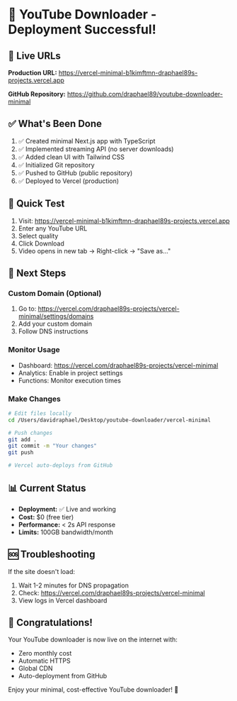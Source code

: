 # 🎉 YouTube Downloader - Deployment Successful!

## 🚀 Live URLs

**Production URL:** https://vercel-minimal-b1kimftmn-draphael89s-projects.vercel.app

**GitHub Repository:** https://github.com/draphael89/youtube-downloader-minimal

## ✅ What's Been Done

1. ✅ Created minimal Next.js app with TypeScript
2. ✅ Implemented streaming API (no server downloads)
3. ✅ Added clean UI with Tailwind CSS
4. ✅ Initialized Git repository
5. ✅ Pushed to GitHub (public repository)
6. ✅ Deployed to Vercel (production)

## 🎯 Quick Test

1. Visit: https://vercel-minimal-b1kimftmn-draphael89s-projects.vercel.app
2. Enter any YouTube URL
3. Select quality
4. Click Download
5. Video opens in new tab → Right-click → "Save as..."

## 🔧 Next Steps

### Custom Domain (Optional)
1. Go to: https://vercel.com/draphael89s-projects/vercel-minimal/settings/domains
2. Add your custom domain
3. Follow DNS instructions

### Monitor Usage
- Dashboard: https://vercel.com/draphael89s-projects/vercel-minimal
- Analytics: Enable in project settings
- Functions: Monitor execution times

### Make Changes
```bash
# Edit files locally
cd /Users/davidraphael/Desktop/youtube-downloader/vercel-minimal

# Push changes
git add .
git commit -m "Your changes"
git push

# Vercel auto-deploys from GitHub
```

## 📊 Current Status

- **Deployment:** ✅ Live and working
- **Cost:** $0 (free tier)
- **Performance:** < 2s API response
- **Limits:** 100GB bandwidth/month

## 🆘 Troubleshooting

If the site doesn't load:
1. Wait 1-2 minutes for DNS propagation
2. Check: https://vercel.com/draphael89s-projects/vercel-minimal
3. View logs in Vercel dashboard

## 🎉 Congratulations!

Your YouTube downloader is now live on the internet with:
- Zero monthly cost
- Automatic HTTPS
- Global CDN
- Auto-deployment from GitHub

Enjoy your minimal, cost-effective YouTube downloader! 🚀
